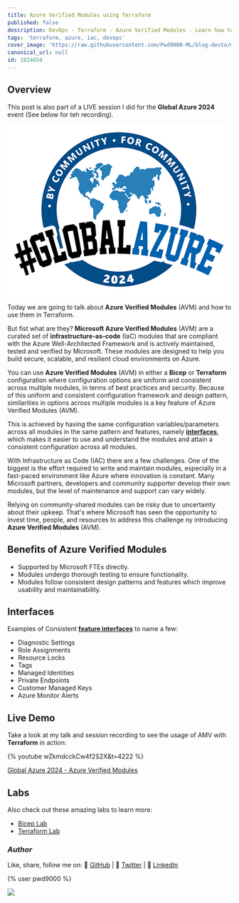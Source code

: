 ```yaml
---
title: Azure Verified Modules using Terraform
published: false
description: DevOps - Terraform - Azure Verified Modules - Learn how to use Azure Verified Modules in Terraform to deploy resources in Azure.
tags: 'terraform, azure, iac, devops'
cover_image: 'https://raw.githubusercontent.com/Pwd9000-ML/blog-devto/main/posts/2024/DevOps-Terraform-AVM/assets/main.png'
canonical_url: null
id: 1824654
---
```


## Overview

This post is also part of a LIVE session I did for the **Global Azure 2024** event (See below for teh recording).  

![image.png](https://raw.githubusercontent.com/Pwd9000-ML/blog-devto/main/posts/2024/DevOps-Terraform-AVM/assets/GlobalAzure2024-500.png)  

Today we are going to talk about **Azure Verified Modules** (AVM) and how to use them in Terraform.  

But fist what are they? **Microsoft Azure Verified Modules** (AVM) are a curated set of **infrastructure-as-code** (IaC) modules that are compliant with the Azure Well-Architected Framework and is actively maintained, tested and verified by Microsoft. These modules are designed to help you build secure, scalable, and resilient cloud environments on Azure.  

You can use **Azure Verified Modules** (AVM) in either a **Bicep** or **Terraform** configuration where configuration options are uniform and consistent across multiple modules, in terms of best practices and security. Because of this uniform and consistent configuration framework and design pattern, similarities in options across multiple modules is a key feature of Azure Verified Modules (AVM).  

This is achieved by having the same configuration variables/parameters across all modules in the same pattern and features, namely **[interfaces](https://azure.github.io/Azure-Verified-Modules/specs/shared/#id-rmfr4---category-composition---avm-consistent-feature--extension-resources-value-add?wt.mc_id=DT-MVP-5004771)**, which makes it easier to use and understand the modules and attain a consistent configuration across all modules.  

With Infrastructure as Code (IAC) there are a few challenges. One of the biggest is the effort required to write and maintain modules, especially in a fast-paced environment like Azure where innovation is constant. Many Microsoft partners, developers and community supporter develop their own modules, but the level of maintenance and support can vary widely.  

Relying on community-shared modules can be risky due to uncertainty about their upkeep. That's where Microsoft has seen the opportunity to invest time, people, and resources to address this challenge ny introducing **Azure Verified Modules** (AVM).  

## Benefits of Azure Verified Modules

* Supported by Microsoft FTEs directly.  
* Modules undergo thorough testing to ensure functionality.  
* Modules follow consistent design patterns and features which improve usability and maintainability.  

## Interfaces

Examples of Consistent **[feature interfaces](https://azure.github.io/Azure-Verified-Modules/specs/shared/interfaces?wt.mc_id=DT-MVP-5004771)** to name a few:  

* Diagnostic Settings  
* Role Assignments  
* Resource Locks  
* Tags  
* Managed Identities  
* Private Endpoints  
* Customer Managed Keys  
* Azure Monitor Alerts  

## Live Demo

Take a look at my talk and session recording to see the usage of AMV with **Terraform** in action:  

{% youtube wZkmdcckCw4f2S2X&t=4222 %}

[Global Azure 2024 - Azure Verified Modules](https://www.youtube.com/live/5dtRWBfj4xY?si=wZkmdcckCw4f2S2X&t=4222)

## Labs  

Also check out these amazing labs to learn more:  

* [Bicep Lab](https://learn.microsoft.com/en-us/samples/azure-samples/avm-bicep-labs/avm-bicep-labs?wt.mc_id=DT-MVP-5004771)  
* [Terraform Lab](https://learn.microsoft.com/en-us/samples/azure-samples/avm-terraform-labs/avm-terraform-labs?wt.mc_id=DT-MVP-5004771)  

### _Author_

Like, share, follow me on: :octopus: [GitHub](https://github.com/Pwd9000-ML) | :penguin: [Twitter](https://twitter.com/pwd9000) | :space_invader: [LinkedIn](https://www.linkedin.com/in/marcel-l-61b0a96b/)

{% user pwd9000 %}

<a href="https://www.buymeacoffee.com/pwd9000"><img src="https://img.buymeacoffee.com/button-api/?text=Buy me a coffee&emoji=&slug=pwd9000&button_colour=FFDD00&font_colour=000000&font_family=Cookie&outline_colour=000000&coffee_colour=ffffff"></a>
